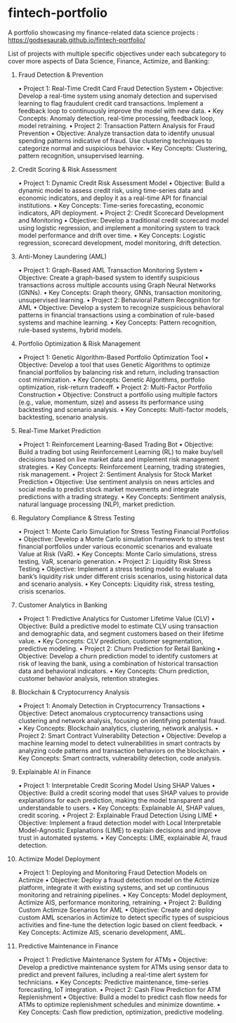 # fintech-portfolio
A portfolio showcasing my finance-related data science projects : https://godsesaurab.github.io/fintech-portfolio/

List of projects with multiple specific objectives under each subcategory to cover more aspects of Data Science, Finance, Actimize, and Banking:

1. Fraud Detection & Prevention

	•	Project 1: Real-Time Credit Card Fraud Detection System
	•	Objective: Develop a real-time system using anomaly detection and supervised learning to flag fraudulent credit card transactions. Implement a feedback loop to continuously improve the model with new data.
	•	Key Concepts: Anomaly detection, real-time processing, feedback loop, model retraining.
	•	Project 2: Transaction Pattern Analysis for Fraud Prevention
	•	Objective: Analyze transaction data to identify unusual spending patterns indicative of fraud. Use clustering techniques to categorize normal and suspicious behavior.
	•	Key Concepts: Clustering, pattern recognition, unsupervised learning.

2. Credit Scoring & Risk Assessment

	•	Project 1: Dynamic Credit Risk Assessment Model
	•	Objective: Build a dynamic model to assess credit risk, using time-series data and economic indicators, and deploy it as a real-time API for financial institutions.
	•	Key Concepts: Time-series forecasting, economic indicators, API deployment.
	•	Project 2: Credit Scorecard Development and Monitoring
	•	Objective: Develop a traditional credit scorecard model using logistic regression, and implement a monitoring system to track model performance and drift over time.
	•	Key Concepts: Logistic regression, scorecard development, model monitoring, drift detection.

3. Anti-Money Laundering (AML)

	•	Project 1: Graph-Based AML Transaction Monitoring System
	•	Objective: Create a graph-based system to identify suspicious transactions across multiple accounts using Graph Neural Networks (GNNs).
	•	Key Concepts: Graph theory, GNNs, transaction monitoring, unsupervised learning.
	•	Project 2: Behavioral Pattern Recognition for AML
	•	Objective: Develop a system to recognize suspicious behavioral patterns in financial transactions using a combination of rule-based systems and machine learning.
	•	Key Concepts: Pattern recognition, rule-based systems, hybrid models.

4. Portfolio Optimization & Risk Management

	•	Project 1: Genetic Algorithm-Based Portfolio Optimization Tool
	•	Objective: Develop a tool that uses Genetic Algorithms to optimize financial portfolios by balancing risk and return, including transaction cost minimization.
	•	Key Concepts: Genetic Algorithms, portfolio optimization, risk-return tradeoff.
	•	Project 2: Multi-Factor Portfolio Construction
	•	Objective: Construct a portfolio using multiple factors (e.g., value, momentum, size) and assess its performance using backtesting and scenario analysis.
	•	Key Concepts: Multi-factor models, backtesting, scenario analysis.

5. Real-Time Market Prediction

	•	Project 1: Reinforcement Learning-Based Trading Bot
	•	Objective: Build a trading bot using Reinforcement Learning (RL) to make buy/sell decisions based on live market data and implement risk management strategies.
	•	Key Concepts: Reinforcement Learning, trading strategies, risk management.
	•	Project 2: Sentiment Analysis for Stock Market Prediction
	•	Objective: Use sentiment analysis on news articles and social media to predict stock market movements and integrate predictions with a trading strategy.
	•	Key Concepts: Sentiment analysis, natural language processing (NLP), market prediction.

6. Regulatory Compliance & Stress Testing

	•	Project 1: Monte Carlo Simulation for Stress Testing Financial Portfolios
	•	Objective: Develop a Monte Carlo simulation framework to stress test financial portfolios under various economic scenarios and evaluate Value at Risk (VaR).
	•	Key Concepts: Monte Carlo simulations, stress testing, VaR, scenario generation.
	•	Project 2: Liquidity Risk Stress Testing
	•	Objective: Implement a stress testing model to evaluate a bank’s liquidity risk under different crisis scenarios, using historical data and scenario analysis.
	•	Key Concepts: Liquidity risk, stress testing, crisis scenarios.

7. Customer Analytics in Banking

	•	Project 1: Predictive Analytics for Customer Lifetime Value (CLV)
	•	Objective: Build a predictive model to estimate CLV using transaction and demographic data, and segment customers based on their lifetime value.
	•	Key Concepts: CLV prediction, customer segmentation, predictive modeling.
	•	Project 2: Churn Prediction for Retail Banking
	•	Objective: Develop a churn prediction model to identify customers at risk of leaving the bank, using a combination of historical transaction data and behavioral indicators.
	•	Key Concepts: Churn prediction, customer behavior analysis, retention strategies.

8. Blockchain & Cryptocurrency Analysis

	•	Project 1: Anomaly Detection in Cryptocurrency Transactions
	•	Objective: Detect anomalous cryptocurrency transactions using clustering and network analysis, focusing on identifying potential fraud.
	•	Key Concepts: Blockchain analytics, clustering, network analysis.
	•	Project 2: Smart Contract Vulnerability Detection
	•	Objective: Develop a machine learning model to detect vulnerabilities in smart contracts by analyzing code patterns and transaction behaviors on the blockchain.
	•	Key Concepts: Smart contracts, vulnerability detection, code analysis.

9. Explainable AI in Finance

	•	Project 1: Interpretable Credit Scoring Model Using SHAP Values
	•	Objective: Build a credit scoring model that uses SHAP values to provide explanations for each prediction, making the model transparent and understandable to users.
	•	Key Concepts: Explainable AI, SHAP values, credit scoring.
	•	Project 2: Explainable Fraud Detection Using LIME
	•	Objective: Implement a fraud detection model with Local Interpretable Model-Agnostic Explanations (LIME) to explain decisions and improve trust in automated systems.
	•	Key Concepts: LIME, explainable AI, fraud detection.

10. Actimize Model Deployment

	•	Project 1: Deploying and Monitoring Fraud Detection Models on Actimize
	•	Objective: Deploy a fraud detection model on the Actimize platform, integrate it with existing systems, and set up continuous monitoring and retraining pipelines.
	•	Key Concepts: Model deployment, Actimize AIS, performance monitoring, retraining.
	•	Project 2: Building Custom Actimize Scenarios for AML
	•	Objective: Create and deploy custom AML scenarios in Actimize to detect specific types of suspicious activities and fine-tune the detection logic based on client feedback.
	•	Key Concepts: Actimize AIS, scenario development, AML.

11. Predictive Maintenance in Finance

	•	Project 1: Predictive Maintenance System for ATMs
	•	Objective: Develop a predictive maintenance system for ATMs using sensor data to predict and prevent failures, including a real-time alert system for technicians.
	•	Key Concepts: Predictive maintenance, time-series forecasting, IoT integration.
	•	Project 2: Cash Flow Prediction for ATM Replenishment
	•	Objective: Build a model to predict cash flow needs for ATMs to optimize replenishment schedules and minimize downtime.
	•	Key Concepts: Cash flow prediction, optimization, predictive modeling.
